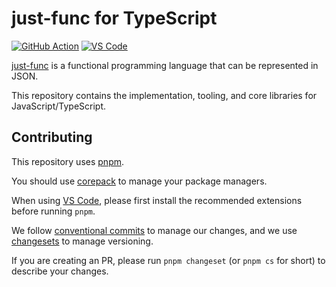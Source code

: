 # just-func for TypeScript

[![GitHub Action][github-release]][github-action-url]
[![VS Code][vscode-image]][vscode-url]

[just-func] is a functional programming language that can be represented in JSON.

This repository contains the implementation, tooling, and core libraries for JavaScript/TypeScript.

## Contributing

This repository uses [pnpm].

You should use [corepack] to manage your package managers.

When using [VS Code][vscode-url],
please first install the recommended extensions before running `pnpm`.

We follow [conventional commits] to manage our changes,
and we use [changesets] to manage versioning.

If you are creating an PR,
please run `pnpm changeset` (or `pnpm cs` for short) to describe your changes.

[changesets]: https://github.com/changesets/changesets
[conventional commits]: https://www.conventionalcommits.org/en/v1.0.0/
[corepack]: https://nodejs.org/api/corepack.html
[just-func]: https://github.com/justland/just-func
[pnpm]: https://github.com/pnpm/pnpm
[vscode-image]: https://img.shields.io/badge/vscode-ready-green.svg
[vscode-url]: https://code.visualstudio.com/
[github-release]: https://github.com/justland/just-func-typescript/workflows/release/badge.svg
[github-action-url]: https://github.com/justland/just-func-typescript/actions
